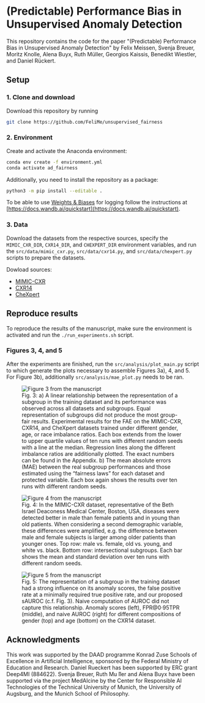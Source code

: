 # (Predictable) Performance Bias in Unsupervised Anomaly Detection

This repository contains the code for the paper "(Predictable) Performance Bias in Unsupervised Anomaly Detection" by Felix Meissen, Svenja Breuer, Moritz Knolle, Alena Buyx, Ruth Müller, Georgios Kaissis, Benedikt Wiestler, and Daniel Rückert.

## Setup

### 1. Clone and download

Download this repository by running

```bash
git clone https://github.com/FeliMe/unsupervised_fairness
```

### 2. Environment

Create and activate the Anaconda environment:

```bash
conda env create -f environment.yml
conda activate ad_fairness
```

Additionally, you need to install the repository as a package:

```bash
python3 -m pip install --editable .
```

To be able to use [Weights & Biases](https://wandb.ai) for logging follow the
instructions at [https://docs.wandb.ai/quickstart](https://docs.wandb.ai/quickstart).

### 3. Data

Download the datasets from the respective sources, specify the ```MIMIC_CXR_DIR```,
```CXR14_DIR```, and ```CHEXPERT_DIR``` environment variables, and run the
```src/data/mimic_cxr.py```, ```src/data/cxr14.py```, and ```src/data/chexpert.py```
scripts to prepare the datasets.

Dowload sources:

- [MIMIC-CXR](https://physionet.org/content/mimic-cxr-jpg/2.0.0/)
- [CXR14](https://nihcc.app.box.com/v/ChestXray-NIHCC/folder/36938765345)
- [CheXpert](https://stanfordmlgroup.github.io/competitions/chexpert/)

## Reproduce results

To reproduce the results of the manuscript, make sure the environment is
activated and run the ```./run_experiments.sh``` script.

### Figures 3, 4, and 5

After the experiments are finished, run the ```src/analysis/plot_main.py```
script to which generate the plots necessary to assemble Figures 3a), 4, and 5.
For Figure 3b), additionally ```src/analysis/mae_plot.py``` needs to be ran.

<figure>
  <img src="./assets/main_results.png" alt="Figure 3 from the manuscript">
  <figcaption>Fig. 3: a) A linear relationship between the representation of a subgroup in the training dataset and its performance was observed across all datasets and subgroups. Equal representation of subgroups did not produce the most group-fair results. Experimental results for the FAE on the MIMIC-CXR, CXR14, and CheXpert datasets trained under different gender, age, or race imbalance ratios. Each box extends from the lower to upper quartile values of ten runs with different random seeds with a line at the median. Regression lines along the different imbalance ratios are additionally plotted. The exact numbers can be found in the Appendix. b) The mean absolute errors (MAE) between the real subgroup performances and those estimated using the “fairness laws” for each dataset and protected variable. Each box again shows the results over ten runs with different random seeds.</figcaption>
</figure>

<figure>
  <img src="./assets/intersectional_results.png" alt="Figure 4 from the manuscript">
  <figcaption>Fig. 4: In the MIMIC-CXR dataset, representative of the Beth Israel Deaconess Medical Center, Boston, USA, diseases were detected better in male than female patients and in young than old patients. When considering a second demographic variable, these differences were amplified, e.g. the difference between male and female subjects is larger among older patients than younger ones. Top row: male vs. female, old vs. young, and white vs. black. Bottom row: intersectional subgroups. Each bar shows the mean and standard deviation over ten runs with different random seeds.</figcaption>
</figure>

<figure>
  <img src="./assets/motivate_subgroupAUROC.png" alt="Figure 5 from the manuscript">
  <figcaption>Fig. 5: The representation of a subgroup in the training dataset had a strong influence on its anomaly scores, the false positive rate at a minimally required true positive rate, and our proposed sAUROC (c.f. Fig. 3). Naive computation of AUROC did not capture this relationship. Anomaly scores (left), FPR@0·95TPR (middle), and naive AUROC (right) for different compositions of gender (top) and age (bottom) on the CXR14 dataset.</figcaption>
</figure>


## Acknowledgments

This work was supported by the DAAD programme Konrad Zuse Schools of Excellence
in Artificial Intelligence, sponsored by the Federal Ministry of Education and
Research. Daniel Rueckert has been supported by ERC grant Deep4MI (884622).
Svenja Breuer, Ruth Mu ̈ller and Alena Buyx have been supported via the project
MedAIcine by the Center for Responsible AI Technologies of the Technical
University of Munich, the University of Augsburg, and the Munich School of
Philosophy.
